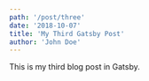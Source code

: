 ```yaml
---
path: '/post/three'
date: '2018-10-07'
title: 'My Third Gatsby Post'
author: 'John Doe'
---
```


This is my third blog post in Gatsby.

